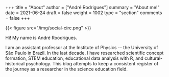 +++
title = "About"
author = ["André Rodrigues"]
summary = "About me!"
date = 2021-06-24
draft = false
weight = 1002
type = "section"
comments = false
+++

{{< figure src="/img/social-circ.png" >}}

Hi!  My name is André Roodrigues.

I am an assistant professor at the Institute of Physics -- the University of São Paulo in Brazil. In the last decade, I have researched scientific concept formation, STEM education, educational data analysis with R, and cultural-historical psychology. This blog attempts to keep a consistent register of the journey as a researcher in the science education field.
